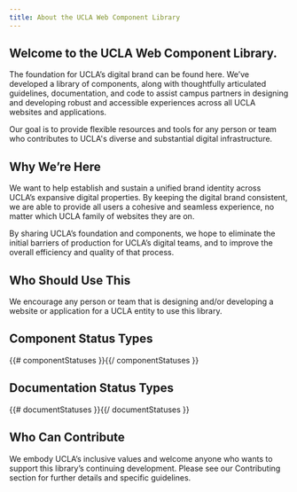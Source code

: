```yaml
---
title: About the UCLA Web Component Library
---
```


## Welcome to the UCLA Web Component Library.

The foundation for UCLA’s digital brand can be found here. We’ve developed a library of components, along with thoughtfully articulated guidelines, documentation, and code to assist campus partners in designing and developing robust and accessible experiences across all UCLA websites and applications.

Our goal is to provide flexible resources and tools for any person or team who contributes to UCLA's diverse and substantial digital infrastructure.

## Why We’re Here

We want to help establish and sustain a unified brand identity across UCLA’s expansive digital properties. By keeping the digital brand consistent, we are able to provide all users a cohesive and seamless experience, no matter which UCLA family of websites they are on.

By sharing UCLA’s foundation and components, we hope to eliminate the initial barriers of production for UCLA’s digital teams, and to improve the overall efficiency and quality of that process.

## Who Should Use This

We encourage any person or team that is designing and/or developing a website or application for a UCLA entity to use this library.

## Component Status Types

{{# componentStatuses }}{{/ componentStatuses }}

## Documentation Status Types

{{# documentStatuses }}{{/ documentStatuses }}

## Who Can Contribute

We embody UCLA’s inclusive values and welcome anyone who wants to support this library’s continuing development. Please see our Contributing section for further details and specific guidelines.
